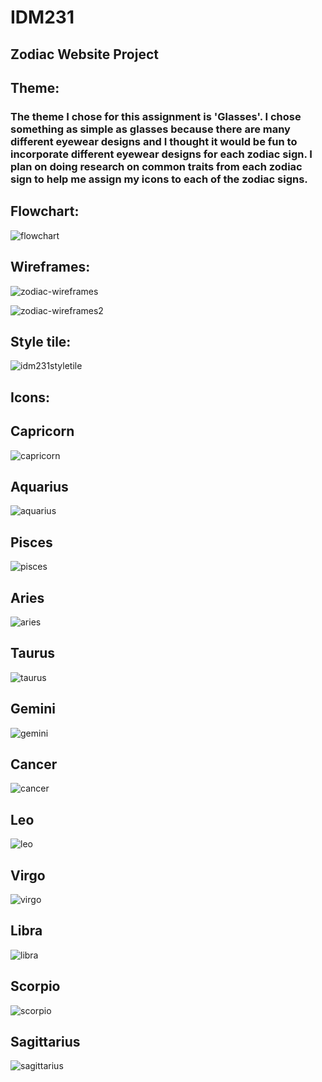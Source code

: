 <h1> IDM231 </h1>
<h2> Zodiac Website Project </h2>

<h2> Theme: </h2>
<h3> The theme I chose for this assignment is 'Glasses'. I chose something as simple as glasses because there are many different eyewear designs and I thought it would be fun to incorporate different eyewear designs for each zodiac sign. I plan on doing research on common traits from each zodiac sign to help me assign my icons to each of the zodiac signs.</h3>

<h2> Flowchart: </h2>

![flowchart](https://user-images.githubusercontent.com/55995794/74546270-54e00b80-4f18-11ea-8bd6-9cf35e34ff9b.jpg)

<h2> Wireframes: </h2>

![zodiac-wireframes](https://user-images.githubusercontent.com/55995794/74546275-57426580-4f18-11ea-93d6-03e9383d2c39.JPG)

![zodiac-wireframes2](https://user-images.githubusercontent.com/55995794/74547064-886f6580-4f19-11ea-925b-03a507b1a1e5.JPG)

<h2> Style tile: </h2>

![idm231styletile](https://user-images.githubusercontent.com/55995794/74546290-5b6e8300-4f18-11ea-8bce-3b67afaa1871.png)

<h2> Icons: </h2>

<h2> Capricorn </h2>

![capricorn](https://user-images.githubusercontent.com/55995794/74545576-1dbd2a80-4f17-11ea-864d-80250c9f0ecf.png)

<h2> Aquarius </h2>

![aquarius](https://user-images.githubusercontent.com/55995794/74545588-1e55c100-4f17-11ea-913a-cc25a4923f56.png)

<h2> Pisces </h2>

![pisces](https://user-images.githubusercontent.com/55995794/74548303-945c2700-4f1b-11ea-9c0f-12b63e2c48b9.png)

<h2> Aries </h2>

![aries](https://user-images.githubusercontent.com/55995794/74545590-1e55c100-4f17-11ea-826f-a99f07ce8390.png)

<h2> Taurus </h2>

![taurus](https://user-images.githubusercontent.com/55995794/74545585-1e55c100-4f17-11ea-94c8-73560350e5a9.png)

<h2> Gemini </h2>

![gemini](https://user-images.githubusercontent.com/55995794/74545577-1dbd2a80-4f17-11ea-816f-09c0622b9bde.png)

<h2> Cancer </h2>

![cancer](https://user-images.githubusercontent.com/55995794/74545592-1e55c100-4f17-11ea-95f6-1df09a13e579.png)

<h2> Leo </h2>

![leo](https://user-images.githubusercontent.com/55995794/74545578-1dbd2a80-4f17-11ea-842e-2a497880ec57.png)

<h2> Virgo </h2>

![virgo](https://user-images.githubusercontent.com/55995794/74545587-1e55c100-4f17-11ea-8846-19a61175f82e.png)

<h2> Libra </h2>

![libra](https://user-images.githubusercontent.com/55995794/74548304-945c2700-4f1b-11ea-819a-4816da32c836.png)

<h2> Scorpio </h2>

![scorpio](https://user-images.githubusercontent.com/55995794/74545584-1e55c100-4f17-11ea-83fb-949fdf079725.png)

<h2> Sagittarius </h2>

![sagittarius](https://user-images.githubusercontent.com/55995794/74545582-1dbd2a80-4f17-11ea-9a21-e8df5204a184.png)




